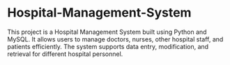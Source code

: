 # Hospital-Management-System
This project is a Hospital Management System built using Python and MySQL. It allows users to manage doctors, nurses, other hospital staff, and patients efficiently. The system supports data entry, modification, and retrieval for different hospital personnel.
